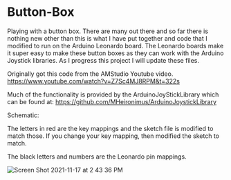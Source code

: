 # Button-Box

Playing with a button box.  There are many out there and so far there is nothing new other than this is what I have put together and code that I modified to run on the Arduino Leonardo board.  The Leonardo boards make it super easy to make these button boxes as they can work with the Arduino Joystick libraries.  As I progress this project I will update these files.

Originally got this code from the AMStudio Youtube video. https://www.youtube.com/watch?v=Z7Sc4MJ8RPM&t=322s

Much of the functionality is provided by the ArduinoJoyStickLibrary which can be found at: https://github.com/MHeironimus/ArduinoJoystickLibrary


Schematic:

The letters in red are the key mappings and the sketch file is modified to match those.  If you change your key mapping, then modified the sketch to match.  

The black letters and numbers are the Leonardo pin mappings.


![Screen Shot 2021-11-17 at 2 43 36 PM](https://user-images.githubusercontent.com/8271391/142297145-07473987-9af5-4001-9642-0791aab14b3a.png)

